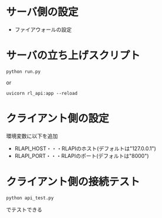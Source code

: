 # サーバ側の設定

- ファイアウォールの設定


# サーバの立ち上げスクリプト
```
python run.py
```

or


```
uvicorn rl_api:app --reload
```

# クライアント側の設定

環境変数に以下を追加<br>

- RLAPI_HOST・・・RLAPIのホスト(デフォルトは"127.0.0.1")
- RLAPI_PORT・・・RLAPIのポート(デフォルトは"8000")

# クライアント側の接続テスト

```
python api_test.py
```
でテストできる
